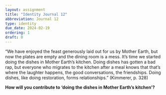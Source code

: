 ```yaml
---
layout: assignment
title: "Identity Journal 12"
abbreviation: Journal 12
type: identity
due_date: 2024-02-19
ordering: 1
draft: 0
---
```


“We have enjoyed the feast generously laid out for us by Mother Earth, but now the plates are empty and the dining room is a mess. It’s time we started doing the dishes in Mother Earth’s kitchen. Doing dishes has gotten a bad rap, but everyone who migrates to the kitchen after a meal knows that that’s where the laughter happens, the good conversations, the friendships. Doing dishes, like doing restoration, forms relationships.” (Kimmerer, p. 328)

**How will you contribute to ‘doing the dishes in Mother Earth’s kitchen’?**
